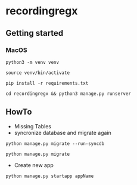 # recordingregx

## Getting started
### MacOS
```
python3 -m venv venv
```

```
source venv/bin/activate 
```

```
pip install -r requirements.txt 
```

```
cd recordingregx && python3 manage.py runserver
```

## HowTo  
- Missing Tables
- syncronize database and migrate again
```
python manage.py migrate --run-syncdb 

python manage.py migrate
```
- Create new app
```
python manage.py startapp appName
```